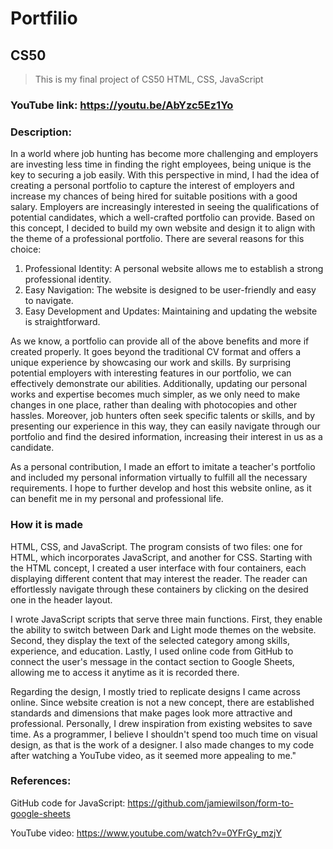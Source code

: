 
# **Portfilio**

## CS50

>This is my final project of CS50
>HTML, CSS, JavaScript

### YouTube link: <https://youtu.be/AbYzc5Ez1Yo>


### Description:

In a world where job hunting has become more challenging and employers are investing less time in finding the right employees, being unique is the key to securing a job easily. With this perspective in mind, I had the idea of creating a personal portfolio to capture the interest of employers and increase my chances of being hired for suitable positions with a good salary. Employers are increasingly interested in seeing the qualifications of potential candidates, which a well-crafted portfolio can provide.
Based on this concept, I decided to build my own website and design it to align with the theme of a professional portfolio. There are several reasons for this choice:

1. Professional Identity: A personal website allows me to establish a strong professional identity.
2. Easy Navigation: The website is designed to be user-friendly and easy to navigate.
3. Easy Development and Updates: Maintaining and updating the website is straightforward.

As we know, a portfolio can provide all of the above benefits and more if created properly. It goes beyond the traditional CV format and offers a unique experience by showcasing our work and skills. By surprising potential employers with interesting features in our portfolio, we can effectively demonstrate our abilities. Additionally, updating our personal works and expertise becomes much simpler, as we only need to make changes in one place, rather than dealing with photocopies and other hassles. Moreover, job hunters often seek specific talents or skills, and by presenting our experience in this way, they can easily navigate through our portfolio and find the desired information, increasing their interest in us as a candidate.

As a personal contribution, I made an effort to imitate a teacher's portfolio and included my personal information virtually to fulfill all the necessary requirements. I hope to further develop and host this website online, as it can benefit me in my personal and professional life.

### **How it is made**

HTML, CSS, and JavaScript. The program consists of two files: one for HTML, which incorporates JavaScript, and another for CSS. Starting with the HTML concept, I created a user interface with four containers, each displaying different content that may interest the reader. The reader can effortlessly navigate through these containers by clicking on the desired one in the header layout.

I wrote JavaScript scripts that serve three main functions. First, they enable the ability to switch between Dark and Light mode themes on the website. Second, they display the text of the selected category among skills, experience, and education. Lastly, I used online code from GitHub to connect the user's message in the contact section to Google Sheets, allowing me to access it anytime as it is recorded there.

Regarding the design, I mostly tried to replicate designs I came across online. Since website creation is not a new concept, there are established standards and dimensions that make pages look more attractive and professional. Personally, I drew inspiration from existing websites to save time. As a programmer, I believe I shouldn't spend too much time on visual design, as that is the work of a designer. I also made changes to my code after watching a YouTube video, as it seemed more appealing to me."

### References:
GitHub code for JavaScript: 
<https://github.com/jamiewilson/form-to-google-sheets>

YouTube video: 
<https://www.youtube.com/watch?v=0YFrGy_mzjY>


